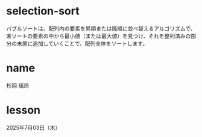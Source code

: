 # selection-sort
バブルソートは、配列内の要素を昇順または降順に並べ替えるアルゴリズムで、未ソートの要素の中から最小値（または最大値）を見つけ、それを整列済みの部分の末尾に追加していくことで、配列全体をソートします。

# name
杉岡 璃玲

# lesson
2025年7月03日（木）